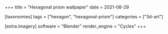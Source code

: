 +++
title = "Hexagonal prism wallpaper"
date = 2021-08-29

[taxonomies]
tags = ["hexagon", "hexagonal-prism"]
categories = ["3d-art"]

[extra.imagery]
software = "Blender"
render_engine = "Cycles"
+++
